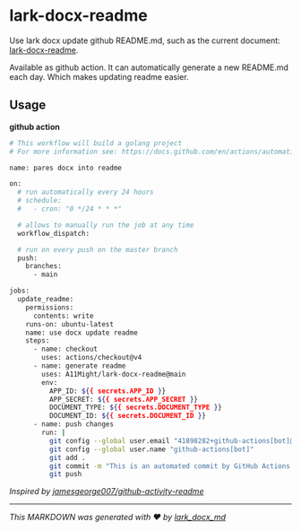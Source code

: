 # lark-docx-readme

Use lark docx update github README.md, such as the current document: [lark-docx-readme](https://codingnow.feishu.cn/docx/CvlWddmBkoCr5txGvz1cWblAn7f).

Available as github action. It can automatically generate a new README.md each day. Which makes updating readme easier.

## **Usage**

**github action**

```bash
# This workflow will build a golang project
# For more information see: https://docs.github.com/en/actions/automating-builds-and-tests/building-and-testing-go

name: pares docx into readme

on:
  # run automatically every 24 hours
  # schedule:
  #   - cron: "0 */24 * * *"

  # allows to manually run the job at any time
  workflow_dispatch:

  # run on every push on the master branch
  push:
    branches:
      - main

jobs:
  update_readme:
    permissions:
      contents: write
    runs-on: ubuntu-latest
    name: use docx update readme
    steps:
      - name: checkout
        uses: actions/checkout@v4
      - name: generate readme
        uses: A11Might/lark-docx-readme@main
        env:
          APP_ID: ${{ secrets.APP_ID }}
          APP_SECRET: ${{ secrets.APP_SECRET }}
          DOCUMENT_TYPE: ${{ secrets.DOCUMENT_TYPE }}
          DOCUMENT_ID: ${{ secrets.DOCUMENT_ID }}
      - name: push changes
        run: |
          git config --global user.email "41898282+github-actions[bot]@users.noreply.github.com"
          git config --global user.name "github-actions[bot]"
          git add .
          git commit -m "This is an automated commit by GitHub Actions."
          git push
```

*Inspired by [jamesgeorge007/github-activity-readme](https://github.com/jamesgeorge007/github-activity-readme)*

***
_This MARKDOWN was generated with ❤️ by [lark_docx_md](https://github.com/A11Might/lark_docx_md)_